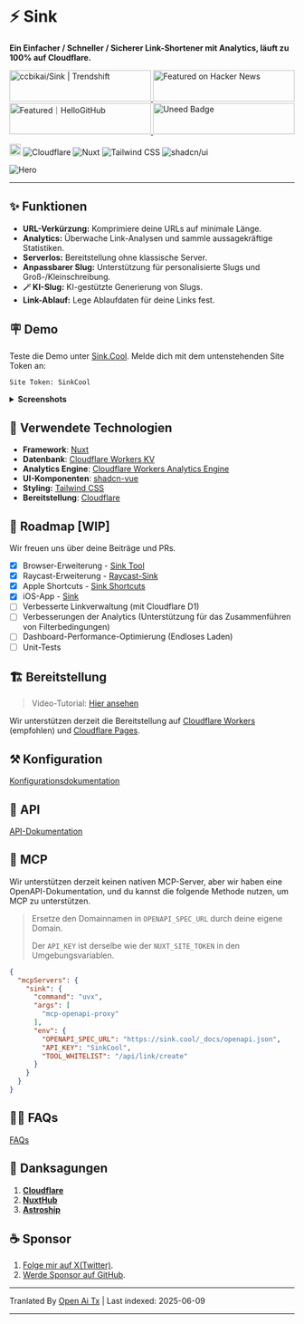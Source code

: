 # ⚡ Sink

**Ein Einfacher / Schneller / Sicherer Link-Shortener mit Analytics, läuft zu 100% auf Cloudflare.**

<a href="https://trendshift.io/repositories/10421" target="_blank">
  <img
    src="https://trendshift.io/api/badge/repositories/10421"
    alt="ccbikai/Sink | Trendshift"
    width="250"
    height="55"
  />
</a>
<a href="https://news.ycombinator.com/item?id=40843683" target="_blank">
  <img
    src="https://hackernews-badge.vercel.app/api?id=40843683"
    alt="Featured on Hacker News"
    width="250"
    height="55"
  />
</a>
<a href="https://hellogithub.com/repository/57771fd91d1542c7a470959b677a9944" target="_blank">
  <img
    src="https://abroad.hellogithub.com/v1/widgets/recommend.svg?rid=57771fd91d1542c7a470959b677a9944&claim_uid=qi74Zp23wYKeAVB&theme=neutral"
    alt="Featured｜HelloGitHub"
    width="250"
    height="55"
  />
</a>
<a href="https://www.uneed.best/tool/sink" target="_blank">
  <img
    src="https://www.uneed.best/POTW1.png"
    alt="Uneed Badge"
    width="250"
    height="55"
  />
</a>

[<img src="https://devin.ai/assets/deepwiki-badge.png" alt="DeepWiki" height="20"/>](https://deepwiki.com/ccbikai/Sink)
![Cloudflare](https://img.shields.io/badge/Cloudflare-F69652?style=flat&logo=cloudflare&logoColor=white)
![Nuxt](https://img.shields.io/badge/Nuxt-00DC82?style=flat&logo=nuxtdotjs&logoColor=white)
![Tailwind CSS](https://img.shields.io/badge/Tailwind%20CSS-06B6D4?style=flat&logo=tailwindcss&logoColor=white)
![shadcn/ui](https://img.shields.io/badge/shadcn/ui-000000?style=flat&logo=shadcnui&logoColor=white)

![Hero](https://raw.githubusercontent.com/ccbikai/Sink/master/public/image.png)

----

## ✨ Funktionen

- **URL-Verkürzung:** Komprimiere deine URLs auf minimale Länge.
- **Analytics:** Überwache Link-Analysen und sammle aussagekräftige Statistiken.
- **Serverlos:** Bereitstellung ohne klassische Server.
- **Anpassbarer Slug:** Unterstützung für personalisierte Slugs und Groß-/Kleinschreibung.
- **🪄 KI-Slug:** KI-gestützte Generierung von Slugs.
- **Link-Ablauf:** Lege Ablaufdaten für deine Links fest.

## 🪧 Demo

Teste die Demo unter [Sink.Cool](https://sink.cool/dashboard). Melde dich mit dem untenstehenden Site Token an:

```txt
Site Token: SinkCool
```

<details>
  <summary><b>Screenshots</b></summary>
  <img alt="Analytics" src="https://raw.githubusercontent.com/ccbikai/Sink/master/docs/images/sink.cool_dashboard.png"/>
  <img alt="Links" src="https://raw.githubusercontent.com/ccbikai/Sink/master/docs/images/sink.cool_dashboard_links.png"/>
  <img alt="Link Analytics" src="https://raw.githubusercontent.com/ccbikai/Sink/master/docs/images/sink.cool_dashboard_link_slug.png"/>
</details>

## 🧱 Verwendete Technologien

- **Framework**: [Nuxt](https://nuxt.com/)
- **Datenbank**: [Cloudflare Workers KV](https://developers.cloudflare.com/kv/)
- **Analytics Engine**: [Cloudflare Workers Analytics Engine](https://developers.cloudflare.com/analytics/)
- **UI-Komponenten**: [shadcn-vue](https://www.shadcn-vue.com/)
- **Styling:** [Tailwind CSS](https://tailwindcss.com/)
- **Bereitstellung**: [Cloudflare](https://www.cloudflare.com/)

## 🚗 Roadmap [WIP]

Wir freuen uns über deine Beiträge und PRs.

- [x] Browser-Erweiterung
      - [Sink Tool](https://github.com/zhuzhuyule/sink-extension)
- [x] Raycast-Erweiterung
      - [Raycast-Sink](https://github.com/foru17/raycast-sink)
- [x] Apple Shortcuts
      - [Sink Shortcuts](https://s.search1api.com/sink001)
- [x] iOS-App
      - [Sink](https://apps.apple.com/app/id6745417598)
- [ ] Verbesserte Linkverwaltung (mit Cloudflare D1)
- [ ] Verbesserungen der Analytics (Unterstützung für das Zusammenführen von Filterbedingungen)
- [ ] Dashboard-Performance-Optimierung (Endloses Laden)
- [ ] Unit-Tests

## 🏗️ Bereitstellung

> Video-Tutorial: [Hier ansehen](https://www.youtube.com/watch?v=MkU23U2VE9E)

Wir unterstützen derzeit die Bereitstellung auf [Cloudflare Workers](https://raw.githubusercontent.com/ccbikai/Sink/master/docs/deployment/workers.md) (empfohlen) und [Cloudflare Pages](https://raw.githubusercontent.com/ccbikai/Sink/master/docs/deployment/pages.md).

## ⚒️ Konfiguration

[Konfigurationsdokumentation](https://raw.githubusercontent.com/ccbikai/Sink/master/docs/configuration.md)

## 🔌 API

[API-Dokumentation](https://raw.githubusercontent.com/ccbikai/Sink/master/docs/api.md)

## 🧰 MCP

Wir unterstützen derzeit keinen nativen MCP-Server, aber wir haben eine OpenAPI-Dokumentation, und du kannst die folgende Methode nutzen, um MCP zu unterstützen.

> Ersetze den Domainnamen in `OPENAPI_SPEC_URL` durch deine eigene Domain.
>
> Der `API_KEY` ist derselbe wie der `NUXT_SITE_TOKEN` in den Umgebungsvariablen.

```json
{
  "mcpServers": {
    "sink": {
      "command": "uvx",
      "args": [
        "mcp-openapi-proxy"
      ],
      "env": {
        "OPENAPI_SPEC_URL": "https://sink.cool/_docs/openapi.json",
        "API_KEY": "SinkCool",
        "TOOL_WHITELIST": "/api/link/create"
      }
    }
  }
}
```

## 🙋🏻 FAQs

[FAQs](https://raw.githubusercontent.com/ccbikai/Sink/master/docs/faqs.md)

## 💖 Danksagungen

1. [**Cloudflare**](https://www.cloudflare.com/)
2. [**NuxtHub**](https://hub.nuxt.com/)
3. [**Astroship**](https://astroship.web3templates.com/)

## ☕ Sponsor

1. [Folge mir auf X(Twitter)](https://404.li/kai).
2. [Werde Sponsor auf GitHub](https://github.com/sponsors/ccbikai).

---

Tranlated By [Open Ai Tx](https://github.com/OpenAiTx/OpenAiTx) | Last indexed: 2025-06-09

---